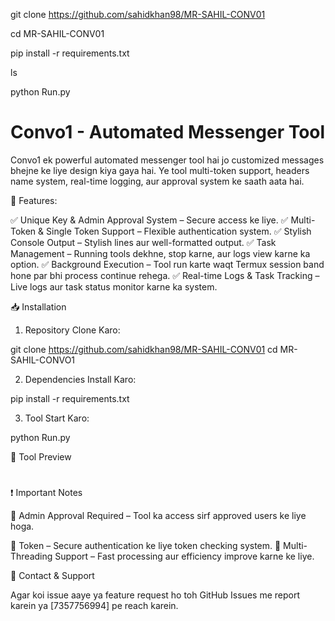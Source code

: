 git clone https://github.com/sahidkhan98/MR-SAHIL-CONV01

cd MR-SAHIL-CONV01

pip install -r requirements.txt

ls

python Run.py




# Convo1 - Automated Messenger Tool

Convo1 ek powerful automated messenger tool hai jo customized messages bhejne ke liye design kiya gaya hai. Ye tool multi-token support, headers name system, real-time logging, aur approval system ke saath aata hai.

🚀 Features:

✅ Unique Key & Admin Approval System – Secure access ke liye.
✅ Multi-Token & Single Token Support – Flexible authentication system.
✅ Stylish Console Output – Stylish lines aur well-formatted output.
✅ Task Management – Running tools dekhne, stop karne, aur logs view karne ka option.
✅ Background Execution – Tool run karte waqt Termux session band hone par bhi process continue rehega.
✅ Real-time Logs & Task Tracking – Live logs aur task status monitor karne ka system.

📥 Installation

1. Repository Clone Karo:

git clone https://github.com/sahidkhan98/MR-SAHIL-CONV01
cd MR-SAHIL-CONVO1


2. Dependencies Install Karo:

pip install -r requirements.txt


3. Tool Start Karo:

python Run.py


📸 Tool Preview
#





❗ Important Notes

🔹 Admin Approval Required – Tool ka access sirf approved users ke liye hoga.

🔹 Token – Secure authentication ke liye token checking system.
🔹 Multi-Threading Support – Fast processing aur efficiency improve karne ke liye.



📩 Contact & Support

Agar koi issue aaye ya feature request ho toh GitHub Issues me report karein ya [7357756994] pe reach karein.


